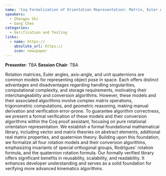 ```yaml
---
name: 'Coq Formalization of Orientation Representation: Matrix, Euler Angles, Axis-Angle and Quaternion'
speakers:
  - Zhengpu Shi
  - Gang Chen
categories:
  - Verification and Testing
links:
  - name: https://
    absolute_url: https://
    icon: newspaper
---
```


**Presenter**: TBA
**Session Chair**: TBA

Rotation matrices, Euler angles, axis-angle, and unit quaternions are common models for representing object pose in space.
Each offers distinct advantages and disadvantages regarding handling singularities, computational complexity, and storage requirements, motivating their interchangeability and conversion algorithms.
However, these models and their associated algorithms involve complex matrix operations, trigonometric computations, and geometric reasoning, making manual derivation and verification error-prone.
To guarantee algorithm correctness, we present a formal verification of these models and their conversion algorithms within the Coq proof assistant, focusing on pure rotational orientation representation.
We establish a formal foundational mathematical library, including vector and matrix theories on abstract elements, additional real matrix properties, and quaternion theory.
Building upon this foundation, we formalize all four rotation models and their conversion algorithms, emphasizing invariants of special orthogonal groups, Rodrigues' rotation formula, and the quaternion rotation formula.
Our formally verified library offers significant benefits in reusability, scalability, and readability.
It enhances developer understanding and serves as a solid foundation for verifying more advanced kinematics algorithms.